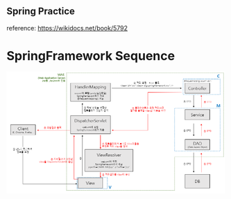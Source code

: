 ## Spring Practice
reference: https://wikidocs.net/book/5792

# SpringFramework Sequence
![SpringSequence](./image/SpringSequence.jpg)
